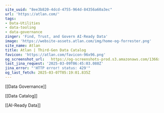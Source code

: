 ```yaml
---
site_uuid: "8ee3b820-4dcd-4755-964d-84356a60a3ec"
url: 'https://atlan.com/'
tags:
- Data-Utilities
- data-tooling
- data-governance
zinger: 'Find, Trust, and Govern AI-Ready Data'
image: 'https://website-assets.atlan.com/img/home-og-forrester.png'
site_name: Atlan
title: Atlan | Third-Gen Data Catalog
favicon: 'https://atlan.com/favicon-96x96.png'
og_screenshot_url:   https://og-screenshots-prod.s3.amazonaws.com/1366x768/80/false/81e81681e94df9e8271319f6b58ec516a239275dd51f22b7244fb6602109cace.jpeg
last_jina_request: '2025-03-09T06:45:03.088Z'
jina_error: "'HTTP error! status: 429'"
og_last_fetch: 2025-03-07T05:19:01.835Z
---
```

[[Data Governance]]

[[Data Catalog]]

[[AI-Ready Data]]


